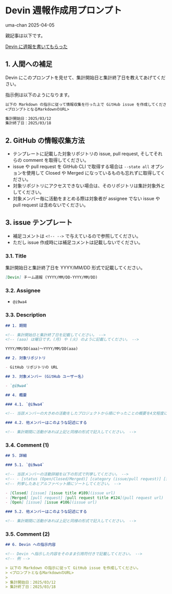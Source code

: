 # Devin 週報作成用プロンプト
uma-chan
2025-04-05

親記事は以下です。

[Devin に週報を書いてもらった](https://i9wa4.github.io/blog/2025-04-05-weekly-report-by-devin.md)

## 1. 人間への補足

Devin
にこのプロンプトを見せて、集計開始日と集計終了日を教えてあげてください。

指示例は以下のようになります。

``` markdown
以下の Markdown の指示に従って情報収集を行った上で GitHub issue を作成してください。
<プロンプトとなるMarkdownのURL>

集計開始日：2025/03/12
集計終了日：2025/03/18
```

## 2. GitHub の情報収集方法

- テンプレートに記載した対象リポジトリの issue, pull request,
  そしてそれらの comment を取得してください。
- issue や pull request を GitHub CLI で取得する場合は `--state all`
  オプションを使用して Closed や Merged
  になっているものも忘れずに取得してください。
- 対象リポジトリにアクセスできない場合は、そのリポジトリは集計対象外としてください。
- 対象メンバー毎に活動をまとめる際は対象者が assignee でない issue や
  pull request は含めないでください。

## 3. issue テンプレート

- 補足コメントは `<!-- -->` で与えているので参照してください。
- ただし issue 作成時には補足コメントは記載しないでください。

### 3.1. Title

集計開始日と集計終了日を YYYY/MM/DD 形式で記載してください。

``` markdown
[Devin] チーム週報 (YYYY/MM/DD-YYYY/MM/DD)
```

### 3.2. Assignee

- `@i9wa4`

### 3.3. Description

``` markdown
## 1. 期間

<!-- 集計開始日と集計終了日を記載してください。 -->
<!-- (aaa) は曜日です。(月) や (火) のように記載してください。 -->

YYYY/MM/DD(aaa)～YYYY/MM/DD(aaa)

## 2. 対象リポジトリ

- GitHub リポジトリの URL

## 3. 対象メンバー (GitHub ユーザー名)

- `@i9wa4`

## 4. 概要

### 4.1. `@i9wa4`

<!-- 当該メンバーの大きめの活動をしたプロジェクトから順にやったことの概要を4文程度に要約して紹介してください。 -->

### 4.2. 他メンバーはこのような記述にする

<!-- 集計期間に活動があれば上記と同様の形式で記入してください。 -->
```

### 3.4. Comment (1)

``` markdown
## 5. 詳細

### 5.1. `@i9wa4`

<!-- 当該メンバーの活動詳細を以下の形式で列挙してください。 -->
<!-- - [status (Open/Closed/Merged)] [category (issue/pull request)] [issue/pull request title #number](URL) -->
<!-- 列挙したあとアルファベット順にソートしてください。 -->

- [Closed] [issue] [issue title #189](issue url)
- [Merged] [pull request] [pull request title #124](pull request url)
- [Open] [issue] [issue #106](issue url)

### 5.2. 他メンバーはこのような記述にする

<!-- 集計期間に活動があれば上記と同様の形式で記入してください。 -->
```

### 3.5. Comment (2)

``` markdown
## 6. Devin への指示内容

<!-- Devin へ指示した内容をそのまま引用符付きで記載してください。 -->
<!-- 例 -->

> 以下の Markdown の指示に従って GitHub issue を作成してください。
> <プロンプトとなるMarkdownのURL>
>
> 集計開始日：2025/03/12
> 集計終了日：2025/03/18
```
